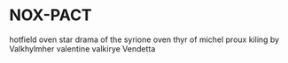 # NOX-PACT
hotfield oven star drama of the syrione oven thyr of michel proux kiling by Valkhylmher valentine valkirye Vendetta

